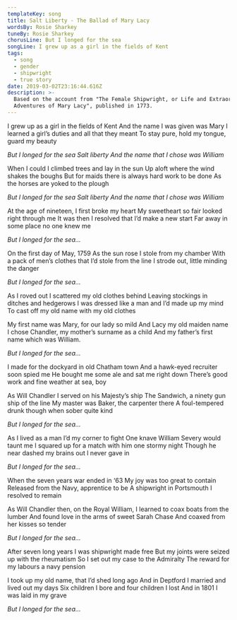 ```yaml
---
templateKey: song
title: Salt Liberty - The Ballad of Mary Lacy
wordsBy: Rosie Sharkey
tuneBy: Rosie Sharkey
chorusLine: But I longed for the sea
songLine: I grew up as a girl in the fields of Kent
tags:
  - song
  - gender
  - shipwright
  - true story
date: 2019-03-02T23:16:44.616Z
description: >-
  Based on the account from "The Female Shipwright, or Life and Extraordinary
  Adventures of Mary Lacy", published in 1773.
---
```

I grew up as a girl in the fields of Kent
And the name I was given was Mary
I learned a girl’s duties and all that they meant
To stay pure, hold my tongue, guard my beauty

_But I longed for the sea
Salt liberty
And the name that I chose was William_

When I could I climbed trees and lay in the sun
Up aloft where the wind shakes the boughs
But for maids there is always hard work to be done
As the horses are yoked to the plough

_But I longed for the sea
Salt liberty
And the name that I chose was William_

At the age of nineteen, I first broke my heart
My sweetheart so fair looked right through me
It was then I resolved that I’d make a new start
Far away in some place no one knew me

_But I longed for the sea..._

On the first day of May, 1759
As the sun rose I stole from my chamber
With a pack of men’s clothes that I’d stole from the line
I strode out, little minding the danger

_But I longed for the sea..._

As I roved out I scattered my old clothes behind
Leaving stockings in ditches and hedgerows
I was dressed like a man and I’d made up my mind
To cast off my old name with my old clothes

My first name was Mary, for our lady so mild
And Lacy my old maiden name
I chose Chandler, my mother’s surname as a child
And my father’s first name which was William.

_But I longed for the sea..._

I made for the dockyard in old Chatham town
And a hawk-eyed recruiter soon spied me
He bought me some ale and sat me right down
There’s good work and fine weather at sea, boy

As Will Chandler I served on his Majesty’s ship
The Sandwich, a ninety gun ship of the line
My master was Baker, the carpenter there
A foul-tempered drunk though when sober quite kind

_But I longed for the sea..._

As I lived as a man I’d my corner to fight
One knave William Severy would taunt me
I squared up for a match with him one stormy night
Though he near dashed my brains out I never gave in

_But I longed for the sea..._

When the seven years war ended in ‘63
My joy was too great to contain
Released from the Navy, apprentice to be
A shipwright in Portsmouth I resolved to remain

As Will Chandler then, on the Royal William,
I learned to coax boats from the lumber
And found love in the arms of sweet Sarah Chase
And coaxed from her kisses so tender

_But I longed for the sea..._

After seven long years I was shipwright made free
But my joints were seized up with the rheumatism
So I set out my case to the Admiralty
The reward for my labours a navy pension

I took up my old name, that I’d shed long ago
And in Deptford I married and lived out my days
Six children I bore and four children I lost
And in 1801 I was laid in my grave

_But I longed for the sea…_
